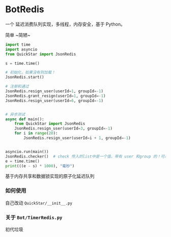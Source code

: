 # BotRedis
 
一个 延迟消费队列实现，多线程，内存安全，基于 Python。

简单 ~简陋~

```python
import time
import asyncio
from QuickStar import JsonRedis

s = time.time()

# 初始化，如果没有则加载！
JsonRedis.start()

# 注册和通过
JsonRedis.resign_user(userId=1, groupId=-1)
JsonRedis.grant_resign(userId=1, groupId=-1)
JsonRedis.resign_user(userId=6, groupId=-1)


# 异步测试
async def main():
    from QuickStar import JsonRedis
    JsonRedis.resign_user(userId=3, groupId=-1)
    for i in range(20):
        JsonRedis.resign_user(userId=i + 1, groupId=-1)


asyncio.run(main())
JsonRedis.checker()  # check 传入的list中是一个值，带有 user 和group 的！可以通过子函数创建此值。也算是一个小漏洞？（可以改成深度遍历的哦）
e = time.time()
print(((e - s) * 1000), "毫秒")
```

基于内存共享和数据锁实现的原子化延迟队列

### 如何使用

自己改动 `QuickStar/__init__.py`

### 关于 `Bot/TimerRedis.py`

初代垃圾